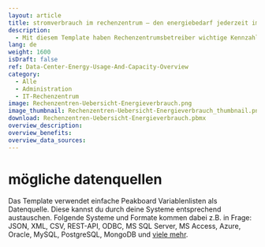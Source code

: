 ```yaml
---
layout: article
title: stromverbrauch im rechenzentrum – den energiebedarf jederzeit im blick behalten
description: 
  - Mit diesem Template haben Rechenzentrumsbetreiber wichtige Kennzahlen ihres Rechenzentrums, wie z. B. den Stromverbrauch jederzeit im Blick. Dabei spielt es keine Rolle wo auf der Welt das Rechenzentrum liegt. Dank Echtzeitdaten liefert dieses Dashboard einen schnellen Überblick über für Rechenzentren relevante Kennzahlen wie Strombedarf, Energieverbrauch, Abwärme, Rechenleistung oder Auslastung. Beim Erreichen bestimmter Grenzwerte kann ein visueller Alarm ausgelöst werden. Dies steigert die Verfügbarkeit, erhöht die Energieeffizienz und hilft, Probleme rechtzeitig zu erkennen.
lang: de
weight: 1600
isDraft: false
ref: Data-Center-Energy-Usage-And-Capacity-Overview
category:
  - Alle
  - Administration
  - IT-Rechenzentrum
image: Rechenzentren-Uebersicht-Energieverbrauch.png
image_thumbnail: Rechenzentren-Uebersicht-Energieverbrauch_thumbnail.png
download: Rechenzentren-Uebersicht-Energieverbrauch.pbmx
overview_description:
overview_benefits:
overview_data_sources:
---
```


# mögliche datenquellen

Das Template verwendet einfache Peakboard Variablenlisten als Datenquelle. Diese kannst du durch deine Systeme entsprechend austauschen. Folgende Systeme und Formate kommen dabei z.B. in Frage: JSON, XML, CSV, REST-API, ODBC, MS SQL Server, MS Access, Azure, Oracle, MySQL, PostgreSQL, MongoDB und [viele mehr](https://peakboard.com/datenanbindungen/).
